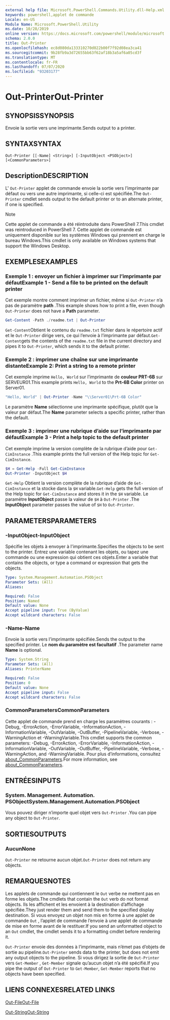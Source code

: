 ```yaml
---
external help file: Microsoft.PowerShell.Commands.Utility.dll-Help.xml
keywords: powershell,applet de commande
Locale: en-US
Module Name: Microsoft.PowerShell.Utility
ms.date: 10/28/2019
online version: https://docs.microsoft.com/powershell/module/microsoft.powershell.utility/out-printer?view=powershell-5.1&WT.mc_id=ps-gethelp
schema: 2.0.0
title: Out-Printer
ms.openlocfilehash: ec8d080da133310270d022b00f7f92d08ea3ca41
ms.sourcegitcommit: 9b28fb9a3d72655bb63f62af18b3a5af6a05cd3f
ms.translationtype: MT
ms.contentlocale: fr-FR
ms.lasthandoff: 07/07/2020
ms.locfileid: "93203177"
---
```

# <span data-ttu-id="c3686-103">Out-Printer</span><span class="sxs-lookup"><span data-stu-id="c3686-103">Out-Printer</span></span>

## <span data-ttu-id="c3686-104">SYNOPSIS</span><span class="sxs-lookup"><span data-stu-id="c3686-104">SYNOPSIS</span></span>
<span data-ttu-id="c3686-105">Envoie la sortie vers une imprimante.</span><span class="sxs-lookup"><span data-stu-id="c3686-105">Sends output to a printer.</span></span>

## <span data-ttu-id="c3686-106">SYNTAX</span><span class="sxs-lookup"><span data-stu-id="c3686-106">SYNTAX</span></span>

```
Out-Printer [[-Name] <String>] [-InputObject <PSObject>] [<CommonParameters>]
```

## <span data-ttu-id="c3686-107">Description</span><span class="sxs-lookup"><span data-stu-id="c3686-107">DESCRIPTION</span></span>

<span data-ttu-id="c3686-108">L' `Out-Printer` applet de commande envoie la sortie vers l’imprimante par défaut ou vers une autre imprimante, si celle-ci est spécifiée.</span><span class="sxs-lookup"><span data-stu-id="c3686-108">The `Out-Printer` cmdlet sends output to the default printer or to an alternate printer, if one is specified.</span></span>

> [!NOTE]
> <span data-ttu-id="c3686-109">Cette applet de commande a été réintroduite dans PowerShell 7.</span><span class="sxs-lookup"><span data-stu-id="c3686-109">This cmdlet was reintroduced in PowerShell 7.</span></span> <span data-ttu-id="c3686-110">Cette applet de commande est uniquement disponible sur les systèmes Windows qui prennent en charge le bureau Windows.</span><span class="sxs-lookup"><span data-stu-id="c3686-110">This cmdlet is only available on Windows systems that support the Windows Desktop.</span></span>

## <span data-ttu-id="c3686-111">EXEMPLES</span><span class="sxs-lookup"><span data-stu-id="c3686-111">EXAMPLES</span></span>

### <span data-ttu-id="c3686-112">Exemple 1 : envoyer un fichier à imprimer sur l’imprimante par défaut</span><span class="sxs-lookup"><span data-stu-id="c3686-112">Example 1 - Send a file to be printed on the default printer</span></span>

<span data-ttu-id="c3686-113">Cet exemple montre comment imprimer un fichier, même si `Out-Printer` n’a pas de paramètre **path** .</span><span class="sxs-lookup"><span data-stu-id="c3686-113">This example shows how to print a file, even though `Out-Printer` does not have a **Path** parameter.</span></span>

```powershell
Get-Content -Path ./readme.txt | Out-Printer
```

<span data-ttu-id="c3686-114">`Get-Content`Obtient le contenu du `readme.txt` fichier dans le répertoire actif et le `Out-Printer` dirige vers, ce qui l’envoie à l’imprimante par défaut.</span><span class="sxs-lookup"><span data-stu-id="c3686-114">`Get-Content`gets the contents of the `readme.txt` file in the current directory and pipes it to `Out-Printer`, which sends it to the default printer.</span></span>

### <span data-ttu-id="c3686-115">Exemple 2 : imprimer une chaîne sur une imprimante distante</span><span class="sxs-lookup"><span data-stu-id="c3686-115">Example 2: Print a string to a remote printer</span></span>

<span data-ttu-id="c3686-116">Cet exemple imprime `Hello, World` sur l’imprimante de **couleur PRT-6B** sur SERVEUR01.</span><span class="sxs-lookup"><span data-stu-id="c3686-116">This example prints `Hello, World` to the **Prt-6B Color** printer on Server01.</span></span>

```powershell
"Hello, World" | Out-Printer -Name "\\Server01\Prt-6B Color"
```

<span data-ttu-id="c3686-117">Le paramètre **Name** sélectionne une imprimante spécifique, plutôt que la valeur par défaut.</span><span class="sxs-lookup"><span data-stu-id="c3686-117">The **Name** parameter selects a specific printer, rather than the default.</span></span>

### <span data-ttu-id="c3686-118">Exemple 3 : imprimer une rubrique d’aide sur l’imprimante par défaut</span><span class="sxs-lookup"><span data-stu-id="c3686-118">Example 3 - Print a help topic to the default printer</span></span>

<span data-ttu-id="c3686-119">Cet exemple imprime la version complète de la rubrique d’aide pour `Get-CimInstance` .</span><span class="sxs-lookup"><span data-stu-id="c3686-119">This example prints the full version of the Help topic for `Get-CimInstance`.</span></span>

```powershell
$H = Get-Help -Full Get-CimInstance
Out-Printer -InputObject $H
```

<span data-ttu-id="c3686-120">`Get-Help` Obtient la version complète de la rubrique d’aide de `Get-CimInstance` et la stocke dans la `$H` variable.</span><span class="sxs-lookup"><span data-stu-id="c3686-120">`Get-Help` gets the full version of the Help topic for `Get-CimInstance` and stores it in the `$H` variable.</span></span> <span data-ttu-id="c3686-121">Le paramètre **InputObject** passe la valeur de `$H` à `Out-Printer` .</span><span class="sxs-lookup"><span data-stu-id="c3686-121">The **InputObject** parameter passes the value of `$H` to `Out-Printer`.</span></span>

## <span data-ttu-id="c3686-122">PARAMETERS</span><span class="sxs-lookup"><span data-stu-id="c3686-122">PARAMETERS</span></span>

### <span data-ttu-id="c3686-123">-InputObject</span><span class="sxs-lookup"><span data-stu-id="c3686-123">-InputObject</span></span>

<span data-ttu-id="c3686-124">Spécifie les objets à envoyer à l'imprimante.</span><span class="sxs-lookup"><span data-stu-id="c3686-124">Specifies the objects to be sent to the printer.</span></span> <span data-ttu-id="c3686-125">Entrez une variable contenant les objets, ou tapez une commande ou une expression qui obtient ces objets.</span><span class="sxs-lookup"><span data-stu-id="c3686-125">Enter a variable that contains the objects, or type a command or expression that gets the objects.</span></span>

```yaml
Type: System.Management.Automation.PSObject
Parameter Sets: (All)
Aliases:

Required: False
Position: Named
Default value: None
Accept pipeline input: True (ByValue)
Accept wildcard characters: False
```

### <span data-ttu-id="c3686-126">-Name</span><span class="sxs-lookup"><span data-stu-id="c3686-126">-Name</span></span>

<span data-ttu-id="c3686-127">Envoie la sortie vers l’imprimante spécifiée.</span><span class="sxs-lookup"><span data-stu-id="c3686-127">Sends the output to the specified printer.</span></span> <span data-ttu-id="c3686-128">Le **nom du paramètre est facultatif** .</span><span class="sxs-lookup"><span data-stu-id="c3686-128">The parameter name **Name** is optional.</span></span>

```yaml
Type: System.String
Parameter Sets: (All)
Aliases: PrinterName

Required: False
Position: 0
Default value: None
Accept pipeline input: False
Accept wildcard characters: False
```

### <span data-ttu-id="c3686-129">CommonParameters</span><span class="sxs-lookup"><span data-stu-id="c3686-129">CommonParameters</span></span>

<span data-ttu-id="c3686-130">Cette applet de commande prend en charge les paramètres courants : -Debug, -ErrorAction, -ErrorVariable, -InformationAction, -InformationVariable, -OutVariable, -OutBuffer, -PipelineVariable, -Verbose, -WarningAction et -WarningVariable.</span><span class="sxs-lookup"><span data-stu-id="c3686-130">This cmdlet supports the common parameters: -Debug, -ErrorAction, -ErrorVariable, -InformationAction, -InformationVariable, -OutVariable, -OutBuffer, -PipelineVariable, -Verbose, -WarningAction, and -WarningVariable.</span></span> <span data-ttu-id="c3686-131">Pour plus d’informations, consultez [about_CommonParameters](https://go.microsoft.com/fwlink/?LinkID=113216).</span><span class="sxs-lookup"><span data-stu-id="c3686-131">For more information, see [about_CommonParameters](https://go.microsoft.com/fwlink/?LinkID=113216).</span></span>

## <span data-ttu-id="c3686-132">ENTRÉES</span><span class="sxs-lookup"><span data-stu-id="c3686-132">INPUTS</span></span>

### <span data-ttu-id="c3686-133">System. Management. Automation. PSObject</span><span class="sxs-lookup"><span data-stu-id="c3686-133">System.Management.Automation.PSObject</span></span>

<span data-ttu-id="c3686-134">Vous pouvez diriger n’importe quel objet vers `Out-Printer` .</span><span class="sxs-lookup"><span data-stu-id="c3686-134">You can pipe any object to `Out-Printer`.</span></span>

## <span data-ttu-id="c3686-135">SORTIES</span><span class="sxs-lookup"><span data-stu-id="c3686-135">OUTPUTS</span></span>

### <span data-ttu-id="c3686-136">Aucun</span><span class="sxs-lookup"><span data-stu-id="c3686-136">None</span></span>

<span data-ttu-id="c3686-137">`Out-Printer` ne retourne aucun objet.</span><span class="sxs-lookup"><span data-stu-id="c3686-137">`Out-Printer` does not return any objects.</span></span>

## <span data-ttu-id="c3686-138">REMARQUES</span><span class="sxs-lookup"><span data-stu-id="c3686-138">NOTES</span></span>

<span data-ttu-id="c3686-139">Les applets de commande qui contiennent le `Out` verbe ne mettent pas en forme les objets.</span><span class="sxs-lookup"><span data-stu-id="c3686-139">The cmdlets that contain the `Out` verb do not format objects.</span></span> <span data-ttu-id="c3686-140">Ils les affichent et les envoient à la destination d’affichage spécifiée.</span><span class="sxs-lookup"><span data-stu-id="c3686-140">They just render them and send them to the specified display destination.</span></span> <span data-ttu-id="c3686-141">Si vous envoyez un objet non mis en forme à une applet de commande `Out` , l’applet de commande l’envoie à une applet de commande de mise en forme avant de le restituer.</span><span class="sxs-lookup"><span data-stu-id="c3686-141">If you send an unformatted object to an `Out` cmdlet, the cmdlet sends it to a formatting cmdlet before rendering it.</span></span>

<span data-ttu-id="c3686-142">`Out-Printer` envoie des données à l’imprimante, mais n’émet pas d’objets de sortie au pipeline.</span><span class="sxs-lookup"><span data-stu-id="c3686-142">`Out-Printer` sends data to the printer, but does not emit any output objects to the pipeline.</span></span> <span data-ttu-id="c3686-143">Si vous dirigez la sortie de `Out-Printer` vers `Get-Member` , `Get-Member` signale qu’aucun objet n’a été spécifié.</span><span class="sxs-lookup"><span data-stu-id="c3686-143">If you pipe the output of `Out-Printer` to `Get-Member`, `Get-Member` reports that no objects have been specified.</span></span>

## <span data-ttu-id="c3686-144">LIENS CONNEXES</span><span class="sxs-lookup"><span data-stu-id="c3686-144">RELATED LINKS</span></span>

[<span data-ttu-id="c3686-145">Out-File</span><span class="sxs-lookup"><span data-stu-id="c3686-145">Out-File</span></span>](Out-File.md)

[<span data-ttu-id="c3686-146">Out-String</span><span class="sxs-lookup"><span data-stu-id="c3686-146">Out-String</span></span>](Out-String.md)
